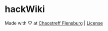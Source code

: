 # hackWiki

Made with ♡ at [Chaostreff Flensburg](https://twitter.com/chaos_fl) | [License](./License)
